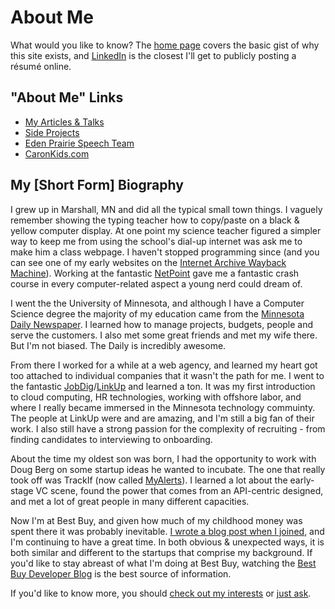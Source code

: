 # About Me
What would you like to know? The [home page](/) covers the basic gist of why this site exists, and [LinkedIn](https://www.linkedin.com/in/ecaron) is the closest I'll get to publicly posting a résumé online.

## "About Me" Links
* [My Articles & Talks](/about/articles.html)
* [Side Projects](/about/side-projects.html)
* [Eden Prairie Speech Team](/about/ephs-speech-team.html)
* [CaronKids.com](https://caronkids.com)

## My [Short Form] Biography
I grew up in Marshall, MN and did all the typical small town things. I vaguely remember showing the typing teacher how to copy/paste on a black & yellow computer display. At one point my science teacher figured a simpler way to keep me from using the school's dial-up internet was ask me to make him a class webpage. I haven't stopped programming since (and you can see one of my early websites on the [Internet Archive Wayback Machine](http://web.archive.org/web/19980530123639/http://www.starpoint.net/~swtours/)). Working at the fantastic [NetPoint](http://www.starpoint.net) gave me a fantastic crash course in every computer-related aspect a young nerd could dream of.

I went the the University of Minnesota, and although I have a Computer Science degree the majority of my education came from the [Minnesota Daily Newspaper](http://www.mndaily.com/). I learned how to manage projects, budgets, people and serve the customers. I also met some great friends and met my wife there. But I'm not biased. The Daily is incredibly awesome.

From there I worked for a while at a web agency, and learned my heart got too attached to individual companies that it wasn't the path for me. I went to the fantastic [JobDig](http://www.jobdig.com/)/[LinkUp](http://www.linkup.com/) and learned a ton. It was my first introduction to cloud computing, HR technologies, working with offshore labor, and where I really became immersed in the Minnesota technology commuinty. The people at LinkUp were and are amazing, and I'm still a big fan of their work. I also still have a strong passion for the complexity of recruiting - from finding candidates to interviewing to onboarding.

About the time my oldest son was born, I had the opportunity to work with Doug Berg on some startup ideas he wanted to incubate. The one that really took off was TrackIf (now called [MyAlerts](https://myalerts.com/)). I learned a lot about the early-stage VC scene, found the power that comes from an API-centric designed, and met a lot of great people in many different capacities.

Now I'm at Best Buy, and given how much of my childhood money was spent there it was probably inevitable. [I wrote a blog post when I joined](https://medium.com/best-buy-developers/a-best-buy-fanboi-takes-over-the-api-team-4037ba67947c), and I'm continuing to have a great time. In both obvious & unexpected ways, it is both similar and different to the startups that comprise my background. If you'd like to stay abreast of what I'm doing at Best Buy, watching the [Best Buy Developer Blog](https://medium.com/best-buy-developers/) is the best source of information.

If you'd like to know more, you should [check out my interests](/interests/) or [just ask](/contact.html).